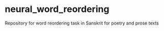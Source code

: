 # neural_word_reordering
Repository for word reordering task in Sanskrit for poetry and prose texts
